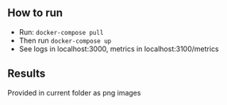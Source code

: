 ## How to run
- Run: ``docker-compose pull``
- Then run ``docker-compose up ``
- See logs in localhost:3000, metrics in localhost:3100/metrics
## Results
Provided in current folder as png images